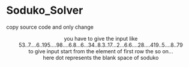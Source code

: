 # Soduko_Solver

<p margin-left="20px"> copy source code and only change<p>
<p align="center" > you have to give the input like <br> 53..7....6..195....98....6.8...6...34..8.3..17...2...6.6....28....419..5....8..79<br>to give input start from the element of first row the so on...<br> here dot represents the blank space of soduko<p>
